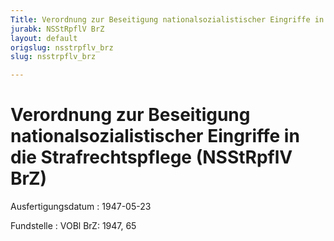 ```yaml
---
Title: Verordnung zur Beseitigung nationalsozialistischer Eingriffe in die Strafrechtspflege
jurabk: NSStRpflV BrZ
layout: default
origslug: nsstrpflv_brz
slug: nsstrpflv_brz

---
```


# Verordnung zur Beseitigung nationalsozialistischer Eingriffe in die Strafrechtspflege (NSStRpflV BrZ)

Ausfertigungsdatum
:   1947-05-23

Fundstelle
:   VOBl BrZ: 1947, 65

